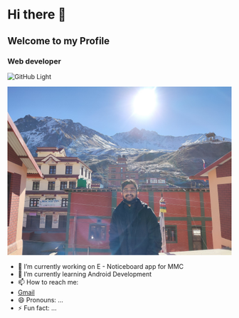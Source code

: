 # Hi there 👋
## Welcome to my Profile
### Web developer

![GitHub Light](https://github.com/github-light.png#gh-dark-mode-only)

![Header](https://github.com/Unicodist/Unicodist/raw/main/IMG_20211225_102413.jpg "Header")

- 🔭 I’m currently working on E - Noticeboard app for MMC
- 🌱 I’m currently learning Android Development
- 📫 How to reach me: 
-   [Gmail](mailto://ashishneupane999@gmail.com)
- 😄 Pronouns: ...
- ⚡ Fun fact: ...
<!--
**Unicodist/Unicodist** is a ✨ _special_ ✨ repository because its `README.md` (this file) appears on your GitHub profile.

Here are some ideas to get you started:

- 🔭 I’m currently working on ...
- 🌱 I’m currently learning ...
- 👯 I’m looking to collaborate on ...
- 🤔 I’m looking for help with ...
- 💬 Ask me about ...
- 📫 How to reach me: ...
- 😄 Pronouns: ...
- ⚡ Fun fact: ...
-->
